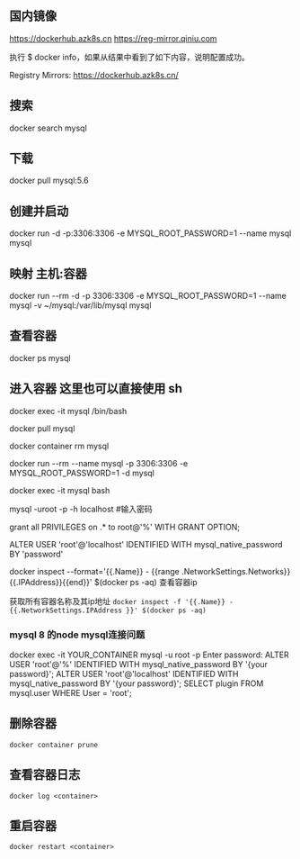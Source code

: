 ## 国内镜像
https://dockerhub.azk8s.cn
https://reg-mirror.qiniu.com

执行 $ docker info，如果从结果中看到了如下内容，说明配置成功。

Registry Mirrors:
 https://dockerhub.azk8s.cn/

## 搜索
docker search mysql

## 下载
docker pull mysql:5.6

## 创建并启动
docker run -d -p:3306:3306 -e MYSQL_ROOT_PASSWORD=1 --name mysql mysql

## 映射 主机:容器
docker run --rm -d -p 3306:3306 -e MYSQL_ROOT_PASSWORD=1 --name mysql -v ~/mysql:/var/lib/mysql mysql

## 查看容器
docker ps mysql

## 进入容器  这里也可以直接使用 sh
docker exec -it mysql /bin/bash


docker pull mysql

docker container rm mysql

docker run --rm --name mysql -p 3306:3306 -e MYSQL_ROOT_PASSWORD=1 -d mysql

docker exec -it mysql bash

mysql -uroot -p -h localhost #输入密码

grant all PRIVILEGES on .* to root@'%' WITH GRANT OPTION;

ALTER USER 'root'@'localhost' IDENTIFIED WITH mysql_native_password BY 'password'

docker inspect --format='{{.Name}} - {{range .NetworkSettings.Networks}}{{.IPAddress}}{{end}}' $(docker ps -aq)
查看容器ip

获取所有容器名称及其ip地址
`docker inspect -f '{{.Name}} - {{.NetworkSettings.IPAddress }}' $(docker ps -aq)`

### mysql 8 的node mysql连接问题
docker exec -it YOUR_CONTAINER mysql -u root -p
Enter password:
ALTER USER 'root'@'%' IDENTIFIED WITH mysql_native_password BY '{your password}';
ALTER USER 'root'@'localhost' IDENTIFIED WITH mysql_native_password BY '{your password}';
SELECT plugin FROM mysql.user WHERE User = 'root';


## 删除容器
`docker container prune`

## 查看容器日志
`docker log <container>`

## 重启容器
`docker restart <container>`